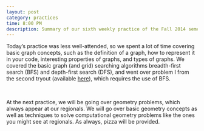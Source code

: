 ```yaml
---
layout: post
category: practices
time: 8:00 PM
description: Summary of our sixth weekly practice of the Fall 2014 semester.
---
```


Today’s practice was less well-attended, so we spent a lot of time covering 
basic graph concepts, such as the definition of a graph, how to represent it 
in your code, interesting properties of graphs, and types of graphs. We 
covered the basic graph (and grid) searching algorithms breadth-first search 
(BFS) and depth-first search (DFS), and went over problem I from the second 
tryout (available [here](http://domjudge.cs.illinois.edu/public/problem.php?id=tryTwoI)), 
which requires the use of BFS.

<br>

At the next practice, we will be going over geometry problems, which always 
appear at our regionals. We will go over basic geometry concepts as well as 
techniques to solve computational geometry problems like the ones you might 
see at regionals. As always, pizza will be provided.
